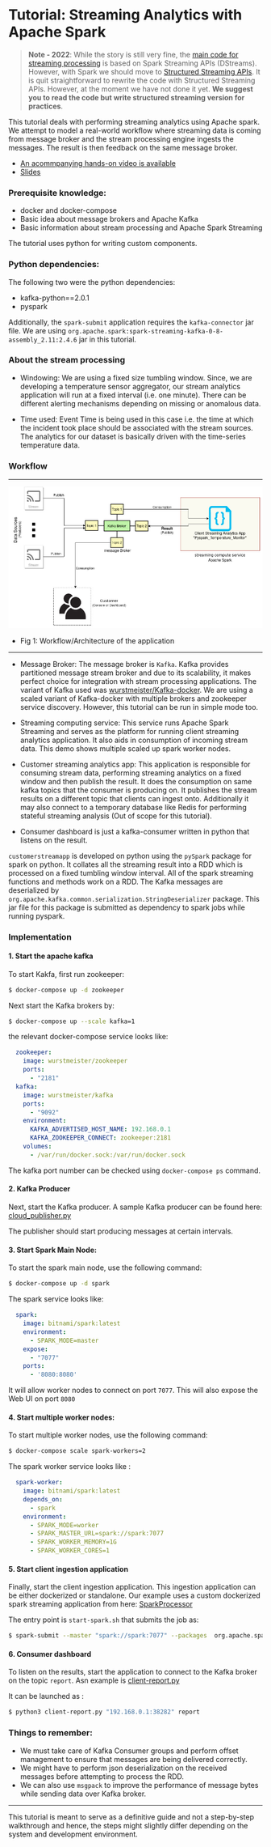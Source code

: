 # Tutorial: Streaming Analytics with Apache Spark
>**Note - 2022**:
> While the story is still very fine, the [main code for streaming processing](code/SparkProcessor/spark_processor.py) is based on Spark Streaming APIs (DStreams). However, with Spark we should move to [Structured Streaming APIs](https://spark.apache.org/docs/latest/structured-streaming-programming-guide.html). It is quit straightforward to rewrite the code with Structured Streaming APIs. However, at the moment we have not done it yet. **We suggest you to read the code but write structured streaming version for practices**.

This tutorial deals with performing streaming analytics using Apache spark. We attempt to model a real-world workflow where streaming data is coming from message broker and the stream processing engine ingests the messages. The result is then feedback on the same message broker.

* [An acommpanying hands-on video is available](https://aalto.cloud.panopto.eu/Panopto/Pages/Viewer.aspx?id=ab115ae1-0d37-435e-8587-abe600d04d6a)
* [Slides](slide/cs-e4640-hands-on-sparks-streaming.pptx)

### Prerequisite knowledge:
- docker and docker-compose
- Basic idea about message brokers and Apache Kafka
- Basic information about stream processing and Apache Spark Streaming

The tutorial uses python for writing custom components.

### Python dependencies:
The following two were the python dependencies:
- kafka-python==2.0.1
- pyspark

Additionally, the `spark-submit` application requires the `kafka-connector` jar file. We are using `org.apache.spark:spark-streaming-kafka-0-8-assembly_2.11:2.4.6` jar in this  tutorial.

### About the stream processing

* Windowing: We are using a fixed size tumbling window. Since, we are developing a temperature sensor aggregator, our stream analytics application will run at a fixed interval (i.e. one minute). There can be different alerting mechanisms depending on missing or anomalous data.

* Time used: Event Time is being used in this case i.e. the time at which the incident took place should be associated with the stream sources. The analytics for our dataset is basically driven with the time-series temperature data.

### Workflow

---
![Architecture](images/Spark_Streaming.jpg)
* Fig 1: Workflow/Architecture of the application
---

* Message Broker: The message broker is `Kafka`. Kafka provides partitioned message stream broker and due to its scalability, it makes perfect choice for integration with stream processing applications. The variant of Kafka used was [wurstmeister/Kafka-docker](https://github.com/wurstmeister/kafka-docker/). We are using a scaled variant of Kafka-docker with multiple brokers and zookeeper service discovery. However, this tutorial can be run in simple mode too.

* Streaming computing service: This service runs Apache Spark Streaming and serves as the platform for running client streaming analytics application. It also aids in consumption of incoming stream data. This demo shows multiple scaled up spark worker nodes.

* Customer streaming analytics app: This application is responsible for consuming stream data, performing streaming analytics on a fixed window and then publish the result. It does the consumption on same kafka topics that the consumer is producing on. It publishes the stream results on a different topic that clients can ingest onto. Additionally it may also connect to a temporary database like Redis for performing stateful streaming analysis (Out of scope for this tutorial).

* Consumer dashboard is just a kafka-consumer written in python that listens on the result.


`customerstreamapp` is developed on python using the `pySpark` package for spark on python.  It collates all the streaming result into a RDD which is processed on a fixed tumbling window interval. All of the spark streaming functions and methods work on a RDD. The Kafka messages are deserialized by `org.apache.kafka.common.serialization.StringDeserializer` package. This jar file for this package is submitted as dependency to spark jobs while running pyspark.

### Implementation

#### 1. Start the apache kafka

To start Kakfa, first run zookeeper:

```bash
$ docker-compose up -d zookeeper
```

Next start the Kafka brokers by:
```bash
$ docker-compose up --scale kafka=1
```

the relevant docker-compose service looks like:

```yaml
  zookeeper:
    image: wurstmeister/zookeeper
    ports:
      - "2181"
  kafka:
    image: wurstmeister/kafka
    ports:
      - "9092"
    environment:
      KAFKA_ADVERTISED_HOST_NAME: 192.168.0.1
      KAFKA_ZOOKEEPER_CONNECT: zookeeper:2181
    volumes:
      - /var/run/docker.sock:/var/run/docker.sock
```

The kafka port number can be checked using `docker-compose ps` command.

#### 2. Kafka Producer
Next, start the Kafka producer. A sample Kafka producer can be found here: [cloud_publisher.py](code/cloud_publisher.py)

The publisher should start producing messages at certain intervals.

#### 3. Start Spark Main Node:

To start the spark main node, use the following command:

```bash
$ docker-compose up -d spark
```

The spark service looks like:
```yaml
  spark:
    image: bitnami/spark:latest
    environment:
      - SPARK_MODE=master
    expose:
      - "7077"
    ports:
      - '8080:8080'
```

It will allow worker nodes to connect on port `7077`. This will also expose the Web UI on port `8080`

#### 4. Start multiple worker nodes:

To start multiple worker nodes, use the following command:

```bash
$ docker-compose scale spark-workers=2
```

The spark worker service looks like :
```yaml
  spark-worker:
    image: bitnami/spark:latest
    depends_on:
      - spark
    environment:
      - SPARK_MODE=worker
      - SPARK_MASTER_URL=spark://spark:7077
      - SPARK_WORKER_MEMORY=1G
      - SPARK_WORKER_CORES=1
```

#### 5. Start client ingestion application

Finally, start the client ingestion application. This ingestion application can be either dockerized or standalone. Our example uses a custom dockerized spark streaming application from here: [SparkProcessor](code/SparkProcessor)

The entry point is `start-spark.sh` that submits the job as:

```bash
$ spark-submit --master "spark://spark:7077" --packages  org.apache.spark:spark-streaming-kafka-0-8-assembly_2.11:2.4.6 pyspark_processor.py
```

#### 6. Consumer dashboard

To listen on the results, start the application to connect to the Kafka broker on the topic `report`. Asn example is [client-report.py](code/client-report.py)

It can be launched as :
```bash
$ python3 client-report.py "192.168.0.1:38282" report
```

### Things to remember:
* We must take care of Kafka Consumer groups and perform offset management to ensure that messages are being delivered correctly.
* We might have to perform json deserialization on the received messages before attempting to process the RDD.
* We can also use `msgpack` to improve the performance of message bytes while sending data over Kafka broker.


---
This tutorial is meant to serve as a definitive guide and not a step-by-step walkthrough and hence, the steps might slightly differ depending on the system and development environment.

